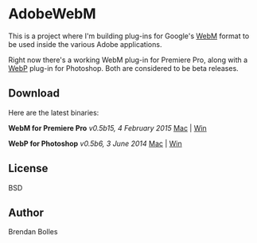 AdobeWebM
=========

This is a project where I'm building plug-ins for Google's [WebM](http://www.webmproject.org/) format to be used inside the various Adobe applications.

Right now there's a working WebM plug-in for Premiere Pro, along with a [WebP](https://developers.google.com/speed/webp/) plug-in for Photoshop. Both are considered to be beta releases.


Download
--------
Here are the latest binaries:

**WebM for Premiere Pro** _v0.5b15, 4 February 2015_
[Mac](http://www.fnordware.com/downloads/WebM_v0.5b15_mac.zip) | [Win](http://www.fnordware.com/downloads/WebM_v0.5b15_win.zip)

**WebP for Photoshop** _v0.5b6, 3 June 2014_
[Mac](http://www.fnordware.com/downloads/WebP_v0.5b6_mac.zip) | [Win](http://www.fnordware.com/downloads/WebP_v0.5b6_win.zip)


License
-------
BSD


Author
------
Brendan Bolles
